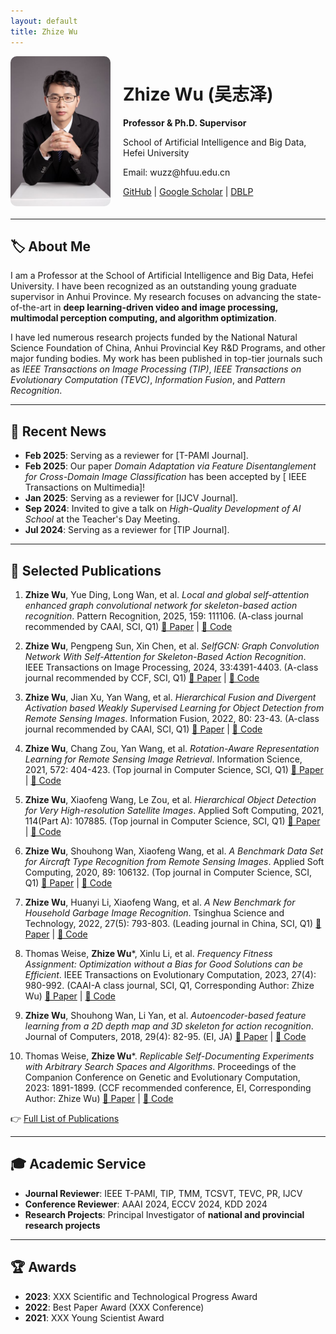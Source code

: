 ```yaml
---
layout: default
title: Zhize Wu
---
```


<style>
.profile-container {
    display: flex;
    align-items: center;
    margin-bottom: 20px;
}
.profile-container img {
    border-radius: 10px;
    width: 160px;
    margin-right: 20px;
}
</style>


<div class="profile-container">
    <img src="assets/profile.jpg" alt="Zhize Wu">
    <div>
        <h1>Zhize Wu (吴志泽)</h1>
        <p><strong>Professor & Ph.D. Supervisor</strong></p>
        <p>School of Artificial Intelligence and Big Data, Hefei University</p>
        <p>Email: wuzz@hfuu.edu.cn</p>
        <p>
            <a href="https://github.com/yourusername">GitHub</a> |
            <a href="https://scholar.google.com/citations?user=xxxxxxx">Google Scholar</a> |
            <a href="https://dblp.org/pid/166/2270">DBLP</a>
        </p>
    </div>
</div>

---

## 🏷 About Me
I am a Professor  at the School of Artificial Intelligence and Big Data, Hefei University.  I have been recognized as an outstanding young graduate supervisor in Anhui Province. My research focuses on advancing the state-of-the-art in **deep learning-driven video and image processing, multimodal perception computing, and algorithm optimization**.

I have led numerous research projects funded by the National Natural Science Foundation of China, Anhui Provincial Key R&D Programs, and other major funding bodies. My work has been published in top-tier journals such as *IEEE Transactions on Image Processing (TIP)*, *IEEE Transactions on Evolutionary Computation (TEVC)*, *Information Fusion*, and *Pattern Recognition*.

---

## 📌 Recent News
- **Feb 2025**: Serving as a reviewer for [T-PAMI Journal].
- **Feb 2025**: Our paper *Domain Adaptation via Feature Disentanglement for Cross-Domain Image Classification* has been accepted by [ IEEE Transactions on Multimedia]!
- **Jan 2025**: Serving as a reviewer for [IJCV Journal].
- **Sep 2024**: Invited to give a talk on *High-Quality Development of AI School* at the Teacher's Day Meeting.
- **Jul 2024**: Serving as a reviewer for [TIP Journal].

---

## 📖 Selected Publications
1. **Zhize Wu**, Yue Ding, Long Wan, et al. *Local and global self-attention enhanced graph convolutional network for skeleton-based action recognition*. Pattern Recognition, 2025, 159: 111106. (A-class journal recommended by CAAI, SCI, Q1) [🔗 Paper](#) | [🔗 Code](#)

2. **Zhize Wu**, Pengpeng Sun, Xin Chen, et al. *SelfGCN: Graph Convolution Network With Self-Attention for Skeleton-Based Action Recognition*. IEEE Transactions on Image Processing, 2024, 33:4391-4403. (A-class journal recommended by CCF, SCI, Q1) [🔗 Paper](#) | [🔗 Code](#)

3. **Zhize Wu**, Jian Xu, Yan Wang, et al. *Hierarchical Fusion and Divergent Activation based Weakly Supervised Learning for Object Detection from Remote Sensing Images*. Information Fusion, 2022, 80: 23-43. (A-class journal recommended by CAAI, SCI, Q1) [🔗 Paper](#) | [🔗 Code](#)

4. **Zhize Wu**, Chang Zou, Yan Wang, et al. *Rotation-Aware Representation Learning for Remote Sensing Image Retrieval*. Information Science, 2021, 572: 404-423. (Top journal in Computer Science, SCI, Q1) [🔗 Paper](#) | [🔗 Code](#)

5. **Zhize Wu**, Xiaofeng Wang, Le Zou, et al. *Hierarchical Object Detection for Very High-resolution Satellite Images*. Applied Soft Computing, 2021, 114(Part A): 107885. (Top journal in Computer Science, SCI, Q1) [🔗 Paper](#) | [🔗 Code](#)

6. **Zhize Wu**, Shouhong Wan, Xiaofeng Wang, et al. *A Benchmark Data Set for Aircraft Type Recognition from Remote Sensing Images*. Applied Soft Computing, 2020, 89: 106132. (Top journal in Computer Science, SCI, Q1) [🔗 Paper](#) | [🔗 Code](#)

7. **Zhize Wu**, Huanyi Li, Xiaofeng Wang, et al. *A New Benchmark for Household Garbage Image Recognition*. Tsinghua Science and Technology, 2022, 27(5): 793-803. (Leading journal in China, SCI, Q1) [🔗 Paper](#) | [🔗 Code](#)

8. Thomas Weise, **Zhize Wu***, Xinlu Li, et al. *Frequency Fitness Assignment: Optimization without a Bias for Good Solutions can be Efficient*. IEEE Transactions on Evolutionary Computation, 2023, 27(4): 980-992. (CAAI-A class journal, SCI, Q1, Corresponding Author: Zhize Wu) [🔗 Paper](#) | [🔗 Code](#)

9. **Zhize Wu**, Shouhong Wan, Li Yan, et al. *Autoencoder-based feature learning from a 2D depth map and 3D skeleton for action recognition*. Journal of Computers, 2018, 29(4): 82-95. (EI, JA) [🔗 Paper](#) | [🔗 Code](#)

10. Thomas Weise, **Zhize Wu***. *Replicable Self-Documenting Experiments with Arbitrary Search Spaces and Algorithms*. Proceedings of the Companion Conference on Genetic and Evolutionary Computation, 2023: 1891-1899. (CCF recommended conference, EI, Corresponding Author: Zhize Wu) [🔗 Paper](#) | [🔗 Code](#)

👉 [Full List of Publications](publications)

---

## 🎓 Academic Service
- **Journal Reviewer**: IEEE T-PAMI, TIP, TMM, TCSVT, TEVC, PR, IJCV
- **Conference Reviewer**: AAAI 2024,  ECCV 2024, KDD 2024
- **Research Projects**: Principal Investigator of **national and provincial research projects**

---

## 🏆 Awards
- **2023**: XXX Scientific and Technological Progress Award
- **2022**: Best Paper Award (XXX Conference)
- **2021**: XXX Young Scientist Award


